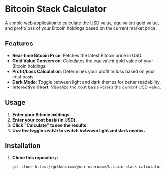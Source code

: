 # Bitcoin Stack Calculator

A simple web application to calculate the USD value, equivalent gold value, and profit/loss of your Bitcoin holdings based on the current market price.

## Features

- **Real-time Bitcoin Price**: Fetches the latest Bitcoin price in USD.
- **Gold Value Conversion**: Calculates the equivalent gold value of your Bitcoin holdings.
- **Profit/Loss Calculation**: Determines your profit or loss based on your cost basis.
- **Dark Mode**: Toggle between light and dark themes for better readability.
- **Interactive Chart**: Visualize the cost basis versus the current USD value.

## Usage

1. **Enter your Bitcoin holdings.**
2. **Enter your cost basis (in USD).**
3. **Click "Calculate" to see the results.**
4. **Use the toggle switch to switch between light and dark modes.**

## Installation

1. **Clone this repository:**

   ```bash
   git clone https://github.com/your-username/bitcoin-stack-calculator.git